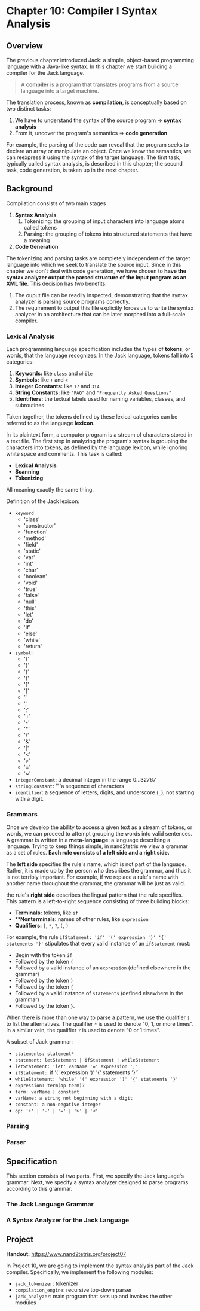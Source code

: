 # Chapter 10: Compiler I Syntax Analysis

## Overview

The previous chapter introduced Jack: a simple, object-based programming language with a Java-like syntax. In this chapter we start building a compiler for the Jack language.

> A **compiler** is a program that translates programs from a source language into a target machine.

The translation process, known as **compilation**, is conceptually based on two distinct tasks:

1. We have to understand the syntax of the source program => **syntax analysis**
2. From it, uncover the program's semantics => **code generation**

For example, the parsing of the code can reveal that the program seeks to declare an array or manipulate an object. Once we know the semantics, we can reexpress it using the syntax of the target language. The first task, typically called syntax analysis, is described in this chapter; the second task, code generation, is taken up in the next chapter.

## Background

Compilation consists of two main stages

1. **Syntax Analysis**
   1. Tokenizing: the grouping of input characters into language atoms called tokens
   2. Parsing: the grouping of tokens into structured statements that have a meaning
2. **Code Generation**

The tokenizing and parsing tasks are completely independent of the target language into which we seek to translate the source input. Since in this chapter we don't deal with code generation, we have chosen to **have the syntax analyzer output the parsed structure of the input program as an XML file**. This decision has two benefits:

1. The ouput file can be readily inspected, demonstrating that the syntax analyzer is parsing source programs correctly.
2. The requirement to output this file explicitly forces us to write the syntax analyzer in an architecture that can be later morphed into a full-scale compiler.

### Lexical Analysis

Each programming language specification includes the types of **tokens**, or words, that the language recognizes. In the Jack language, tokens fall into 5 categories:

1. **Keywords:** like `class` and `while`
2. **Symbols:** like `+` and `<`
3. **Integer Constants:** like `17` and `314`
4. **String Constants:** like `"FAQ"` and `"Frequently Asked Questions"`
5. **Identifiers:** the textual labels used for naming variables, classes, and subroutines

Taken together, the tokens defined by these lexical categories can be referred to as the language **lexicon**.

In its plaintext form, a computer program is a stream of characters stored in a text file. The first step in analyzing the program's syntax is grouping the characters into tokens, as defined by the language lexicon, while ignoring white space and comments. This task is called:

- **Lexical Analysis**
- **Scanning**
- **Tokenizing**

All meaning exactly the same thing.

Definition of the Jack lexicon:

- `keyword`
  - 'class'
  - 'constructor'
  - 'function'
  - 'method'
  - 'field'
  - 'static'
  - 'var'
  - 'int'
  - 'char'
  - 'boolean'
  - 'void'
  - 'true'
  - 'false'
  - 'null'
  - 'this'
  - 'let'
  - 'do'
  - 'if'
  - 'else'
  - 'while'
  - 'return'
- `symbol`:
  - '{'
  - '}'
  - '('
  - ')'
  - '['
  - ']'
  - '.'
  - ','
  - ';'
  - '+'
  - '-'
  - '*'
  - '/'
  - '&'
  - '|'
  - '<'
  - '>'
  - '='
  - '~'
- `integerConstant`: a decimal integer in the range 0...32767
- `stringConstant`: '"'a sequence of characters
- `identifier`: a sequence of letters, digits, and underscore (`_`), not starting with a digit.

### Grammars

Once we develop the ability to access a given text as a stream of tokens, or words, we can proceed to attempt grouping the words into valid sentences. A grammar is written in a **meta-language**: a language describing a language. Trying to keep things simple, in nand2tetris we view a grammar as a set of rules. **Each rule consists of a left side and a right side.**

The **left side** specifies the rule's name, which is not part of the language. Rather, it is made up by the person who describes the grammar, and thus it is not terribly important. For example, if we replace a rule's name with another name throughout the grammar, the grammar will be just as valid.

the rule's **right side** describes the lingual pattern that the rule specifies. This pattern is a left-to-right sequence consisting of three building blocks:

- **Terminals:** tokens, like `if`
- ****Nonterminals:** names of other rules, like `expression`
- **Qualifiers:** `|`, `*`, `?`, `(`, `)`

For example, the rule `ifStatement: 'if' '(' expression ')' '{' statements '}'` stipulates that every valid instance of an `ifStatement` must:

- Begin with the token `if`
- Followed by the token `(`
- Followed by a valid instance of an `expression` (defined elsewhere in the grammar)
- Followed by the token `)`
- Followed by the token `{`
- Followed by a valid instance of `statements` (defined elsewhere in the grammar)
- Followed by the token `}`.

When there is more than one way to parse a pattern, we use the qualifier `|` to list the alternatives. The qualifier `*` is used to denote "0, 1, or more times". In a similar vein, the qualifier `?` is used to denote "0 or 1 times".

A subset of Jack grammar:

- `statements: statement*`
- `statement: letStatement | ifStatement | whileStatement`
- `letStatement: 'let' varName '=' expression ';'`
- `ifStatement: `if '(' expression ')' '{' statements '}'`
- `whileStatement: 'while' '(' expression ')' '{' statements '}'`
- `expression: term(op term)?`
- `term: varName | constant`
- `varName: a string not beginning with a digit`
- `constant: a non-negative integer`
- `op: '+' | '-' | '=' | '>' | '<'`

### Parsing



### Parser



## Specification

This section consists of two parts. First, we specify the Jack language's grammar. Next, we specify a syntax analyzer designed to parse programs according to this grammar.

### The Jack Language Grammar



### A Syntax Analyzer for the Jack Language


## Project

**Handout:** https://www.nand2tetris.org/project07

In Project 10, we are going to implement the syntax analysis part of the Jack compiler. Specifically, we implement the following modules:

- `jack_tokenizer`: tokenizer
- `compilation_engine`: recursive top-down parser
- `jack_analyzer`: main program that sets up and invokes the other modules

